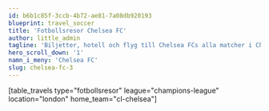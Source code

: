 ```yaml
---
id: b6b1c85f-3ccb-4b72-ae81-7a08db920193
blueprint: travel_soccer
title: 'Fotbollsresor Chelsea FC'
author: little_admin
tagline: 'Biljetter, hotell och flyg till Chelsea FCs alla matcher i Champions League'
hero_scroll_down: '1'
namn_i_meny: 'Chelsea FC'
slug: chelsea-fc-3
---
```

<p>[table_travels type="fotbollsresor" league="champions-league" location="london" home_team="cl-chelsea"]</p>
